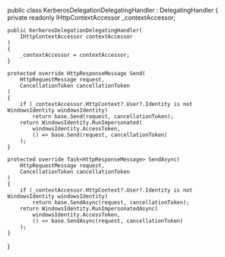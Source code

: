 public class KerberosDelegationDelegatingHandler : DelegatingHandler
{
    private readonly IHttpContextAccessor _contextAccessor;

    public KerberosDelegationDelegatingHandler(
        IHttpContextAccessor contextAccessor
    )
    {
        _contextAccessor = contextAccessor;
    }

    protected override HttpResponseMessage Send(
        HttpRequestMessage request,
        CancellationToken cancellationToken
    )
    {
        if (_contextAccessor.HttpContext?.User?.Identity is not WindowsIdentity windowsIdentity)
            return base.Send(request, cancellationToken);
        return WindowsIdentity.RunImpersonated(
            windowsIdentity.AccessToken,
            () => base.Send(request, cancellationToken)
        );
    }

    protected override Task<HttpResponseMessage> SendAsync(
        HttpRequestMessage request,
        CancellationToken cancellationToken
    )
    {
        if (_contextAccessor.HttpContext?.User?.Identity is not WindowsIdentity windowsIdentity)
            return base.SendAsync(request, cancellationToken);
        return WindowsIdentity.RunImpersonatedAsync(
            windowsIdentity.AccessToken,
            () => base.SendAsync(request, cancellationToken)
        );
    }
}
